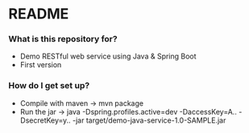 # README #

### What is this repository for? ###

* Demo RESTful web service using Java & Spring Boot
* First version

### How do I get set up? ###

* Compile with maven -> mvn package
* Run the jar -> java -Dspring.profiles.active=dev -DaccessKey=A.. -DsecretKey=y.. -jar target/demo-java-service-1.0-SAMPLE.jar
